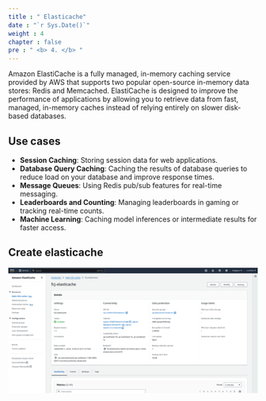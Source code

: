```yaml
---
title : " Elasticache"
date : "`r Sys.Date()`"
weight : 4
chapter : false
pre : " <b> 4. </b> "
---
```



Amazon ElastiCache is a fully managed, in-memory caching service provided by AWS that supports two popular open-source in-memory data stores: Redis and Memcached. ElastiCache is designed to improve the performance of applications by allowing you to retrieve data from fast, managed, in-memory caches instead of relying entirely on slower disk-based databases.

## Use cases

- **Session Caching**: Storing session data for web applications.
- **Database Query Caching**: Caching the results of database queries to reduce load on your database and improve response times.
- **Message Queues**: Using Redis pub/sub features for real-time messaging.
- **Leaderboards and Counting**: Managing leaderboards in gaming or tracking real-time counts.
- **Machine Learning**: Caching model inferences or intermediate results for faster access.

## Create elasticache 
![](elasticache.png)